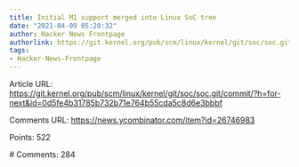```yaml
---
title: Initial M1 support merged into Linux SoC tree
date: "2021-04-09 05:20:32"
author: Hacker News Frontpage
authorlink: https://git.kernel.org/pub/scm/linux/kernel/git/soc/soc.git/commit/?h=for-next&id=0d5fe4b31785b732b71e764b55cda5c8d6e3bbbf
tags:
- Hacker-News-Frontpage
---
```


<p>Article URL: <a href="https://git.kernel.org/pub/scm/linux/kernel/git/soc/soc.git/commit/?h=for-next&id=0d5fe4b31785b732b71e764b55cda5c8d6e3bbbf">https://git.kernel.org/pub/scm/linux/kernel/git/soc/soc.git/commit/?h=for-next&id=0d5fe4b31785b732b71e764b55cda5c8d6e3bbbf</a></p>
<p>Comments URL: <a href="https://news.ycombinator.com/item?id=26746983">https://news.ycombinator.com/item?id=26746983</a></p>
<p>Points: 522</p>
<p># Comments: 284</p>
